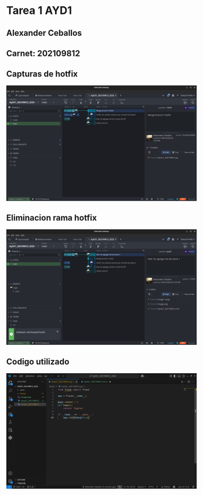 # Tarea 1 AYD1

## Alexander Ceballos

## Carnet: 202109812

## Capturas de hotfix

![alt text](image.png)

## Eliminacion rama hotfix 

![alt text](image-2.png)

## Codigo utilizado

![alt text](image-1.png)